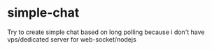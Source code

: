 # simple-chat
Try to create simple chat based on long polling because i don't have vps/dedicated server for web-socket/nodejs
